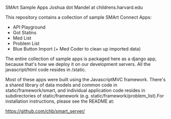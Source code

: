 SMArt Sample Apps
Joshua dot Mandel at childrens.harvard.edu

This repository contains a collection of sample SMArt Connect Apps:
 
 * API Playground 
 * Got Statins
 * Med List
 * Problem List
 * Blue Button Import (+ Med Coder to clean up imported data)

The entire collection of sample apps is packaged here as a django app,
because that's how we deploy it on our development servers.  All the
javascript/html code resides in /static.

Most of these apps were built using the JavascriptMVC framework.
There's a shared library of data models and common code in
static/framework/smart, and individual application code resides in
subdirectories of static/framework
(e.g. static/framework/problem_list).For installation instructions, please see the README at:

  https://github.com/chb/smart_server/
